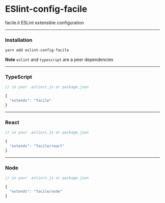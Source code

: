 # ESlint-config-facile

facile.it ESLint extensible configuration

---

### Installation

```sh
yarn add eslint-config-facile
```

**Note** `eslint` and `typescript` are a peer dependencies

---

### TypeScript

```javascript
// in your .eslinrc.js or package.json

{
  "extends": "facile"
}
```

---

### React

```javascript
// in your .eslinrc.js or package.json

{
  "extends": "facile/react"
}
```

---

### Node

```javascript
// in your .eslinrc.js or package.json

{
  "extends": "facile/node"
}
```
